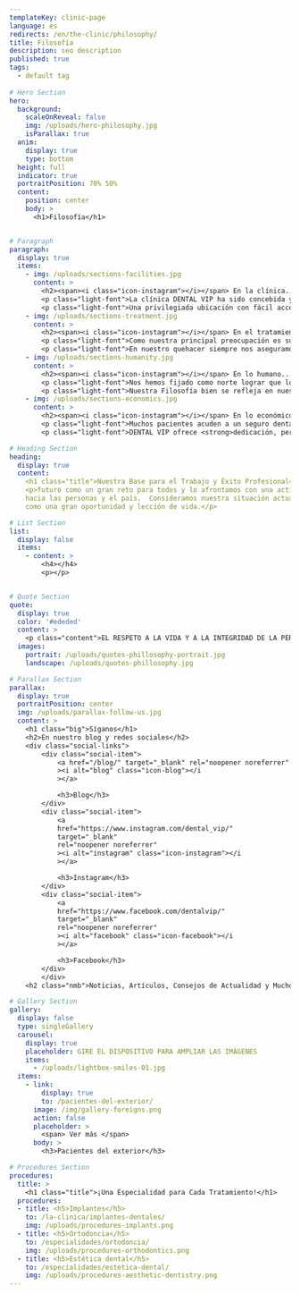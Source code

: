 ```yaml
---
templateKey: clinic-page
language: es
redirects: /en/the-clinic/philosophy/
title: Filosofía
description: seo description
published: true
tags:
  - default tag
  
# Hero Section 
hero:
  background:
    scaleOnReveal: false
    img: /uploads/hero-philosophy.jpg
    isParallax: true
  anim:
    display: true
    type: bottom
  height: full
  indicator: true
  portraitPosition: 70% 50%
  content:
    position: center
    body: >
      <h1>Filosofía</h1>


# Paragraph
paragraph:
  display: true
  items:
    - img: /uploads/sections-facilities.jpg
      content: >
        <h2><span><i class="icon-instagram"></i></span> En la clínica...</h2>
        <p class="light-font">La clínica DENTAL VIP ha sido concebida y diseñada para que el paciente se sienta inmerso en un ambiente acogedor y disfrute de <strong>un clima relajado, tranquilo y de máximo confort,</strong> desde el mismo momento en que es recibido y a lo largo de toda su visita. <strong>Contamos con unas modernas y cómodas instalaciones, la mejor tecnología de vanguardia, los equipos más avanzados y un reconocido grupo de Odontólogos Especialistas de alto nivel.</strong> Esto nos permite ofrecer un nuevo concepto en Odontología: <em>moderna, integral y especializada</em>.</p>
        <p class="light-font">Una privilegiada ubicación con fácil acceso, la disponibilidad de estacionamiento estructural en el propio inmueble y la presencia permanente de un numeroso personal de seguridad privada conforman también parte esencial de nuestra concepción de servicio, de nuestra intención por hacer de su experiencia global algo positivo y de nuestro gran empeño por <strong>lograr que su calendario de visitas sea lo más cómodo, expedito y seguro posible.</strong></p>
    - img: /uploads/sections-treatment.jpg
      content: >
        <h2><span><i class="icon-instagram"></i></span> En el tratamiento...</h2>
        <p class="light-font">Como nuestra principal preocupación es su salud, en DENTAL VIP <strong>trabajamos con los materiales e instrumentos de mayor calidad.</strong> Garantizamos ética en los servicios y óptimos resultados en la resolución de casos clínicos de alta complejidad. Para ello, nos valemos de <strong>competencia profesional, compromiso, flexibilidad y capacidad de innovación.</strong> Además, somos un equipo multidisciplinario que se mantiene en constante evolución, entrenándonos día a día en las nuevas técnicas y procedimientos que nos permitan mejorar aún más los resultados estéticos y funcionales de todos nuestros tratamientos.</p>
        <p class="light-font">En nuestro quehacer siempre nos aseguramos de proporcionar <strong>un servicio Médico-Odontológico completamente personalizado y ajustado a sus necesidades.</strong> Nuestro coordinador clínico hará que los Especialistas trabajen en equipo, poniendo a su disposición <strong>experiencia, conocimiento científico y los más recientes avances en el campo de la salud oral.</strong></p>
    - img: /uploads/sections-humanity.jpg
      content: >
        <h2><span><i class="icon-instagram"></i></span> En lo humano...</h2>
        <p class="light-font">Nos hemos fijado como norte lograr que los pacientes reciban la mejor atención, por ello ofrecemos siempre <strong>un trato personal, amable, sincero y muy profesional por parte de todo el equipo humano que labora en la institución.</strong> Transparencia, honestidad, tolerancia y equidad en la colaboración constituyen nuestra base para el éxito, la armonía y la satisfacción en el trabajo. Aunque los resultados del tratamiento sean siempre su principal motivación, intentaremos ir más allá para superar expectativas, lograr su entera aprobación y <strong>consolidarnos como centro de referencia para amigos y familiares cercanos.</strong></p>
        <p class="light-font">Nuestra Filosofía bien se refleja en nuestro gran esfuerzo por <strong>conseguir una buena comunicación entre el Odontólogo y el Paciente.</strong> Para nosotros es fundamental que Usted logre comprender y razonar cuál es su problema dental, cuáles fueron sus causas y cuáles son sus consecuencias y alternativas terapéuticas, para que juntos logremos darle solución y podamos además prevenir su recurrencia. Claro debe quedar que <strong>la prevención es la piedra angular de toda estrategia en salud.</strong></p>
    - img: /uploads/sections-economics.jpg
      content: >
        <h2><span><i class="icon-instagram"></i></span> En lo económico...</h2>
        <p class="light-font">Muchos pacientes acuden a un seguro dental, a una franquicia o a una clínica popular por el precio que ofrecen, pero generalmente la atención es muy básica, masiva, poco especializada y ofrecida por odontólogos itinerantes que apenas se inician en la profesión. <strong>Cuando de atención privada se trate, desconfíe siempre de las consultas gratis, ofertas 2x1 y honorarios excesivamente bajos, ya que suelen encubrir un gran deterioro de la calidad asistencial</strong> que puede poner en riesgo su salud y hacerle presa fácil de la mala praxis profesional. Trabajar muy rápido, atender muchos pacientes, delegar funciones y escatimar al máximo en formación académica, infraestructura, tecnología, bioseguridad y gastos de material clínico; es filosofía común en aquellos que ofertan odontología barata. </p>
        <p class="light-font">DENTAL VIP ofrece <strong>dedicación, personalización, excelencia y exclusividad,</strong> combinando lo mejor de la Odontología Integral Especializada con la tecnología más actual y relevante, todo ello <strong>a precios justos y verdaderamente favorables,</strong> con seguridad por debajo de los de nuestra competencia directa. </p>

# Heading Section
heading:
  display: true
  content:
    <h1 class="title">Nuestra Base para el Trabajo y Éxito Profesional</h1>
    <p>futuro como un gran reto para todos y lo afrontamos con una actitud altamente positiva
    hacia las personas y el país.  Consideramos nuestra situación actual y sus matices
    como una gran oportunidad y lección de vida.</p>

# List Section
list:
  display: false
  items:
    - content: >
        <h4></h4>
        <p></p>


# Quote Section
quote:
  display: true
  color: '#ededed'
  content: >
    <p class="content">EL RESPETO A LA VIDA Y A LA INTEGRIDAD DE LA PERSONA HUMANA, EL FOMENTO Y LA PRESERVACIÓN DE LA SALUD, COMO COMPONENTE DEL DESARROLLO Y BIENESTAR SOCIAL, Y SU PROYECCIÓN EFECTIVA A LA COMUNIDAD; CONSTITUYEN EN TODAS LAS CIRCUNSTANCIAS EL DEBER PRIMORDIAL DEL ODONTÓLOGO".</p>
  images:
    portrait: /uploads/quotes-phillosophy-portrait.jpg
    landscape: /uploads/quotes-phillosophy.jpg

# Parallax Section
parallax:
  display: true
  portraitPosition: center
  img: /uploads/parallax-follow-us.jpg
  content: >
    <h1 class="big">Síganos</h1>
    <h2>En nuestro blog y redes sociales</h2>
    <div class="social-links">
        <div class="social-item">
            <a href="/blog/" target="_blank" rel="noopener noreferrer"
            ><i alt="blog" class="icon-blog"></i
            ></a>

            <h3>Blog</h3>
        </div>
        <div class="social-item">
            <a
            href="https://www.instagram.com/dental_vip/"
            target="_blank"
            rel="noopener noreferrer"
            ><i alt="instagram" class="icon-instagram"></i
            ></a>

            <h3>Instagram</h3>
        </div>
        <div class="social-item">
            <a
            href="https://www.facebook.com/dentalvip/"
            target="_blank"
            rel="noopener noreferrer"
            ><i alt="facebook" class="icon-facebook"></i
            ></a>

            <h3>Facebook</h3>
        </div>
        </div>
    <h2 class="nmb">Noticias, Artículos, Consejos de Actualidad y Mucho Más...</h2>

# Gallery Section
gallery:
  display: false
  type: singleGallery
  carousel:
    display: true
    placeholder: GIRE EL DISPOSITIVO PARA AMPLIAR LAS IMÁGENES
    items:
      - /uploads/lightbox-smiles-01.jpg
  items:
    - link:
        display: true
        to: /pacientes-del-exterior/
      image: /img/gallery-foreigns.png
      action: false
      placeholder: >
        <span> Ver más </span>
      body: >
        <h3>Pacientes del exterior</h3>

# Procedures Section
procedures:
  title: >
    <h1 class="title">¡Una Especialidad para Cada Tratamiento!</h1>
  procedures:
  - title: <h5>Implantes</h5>
    to: /la-clinica/implantes-dentales/
    img: /uploads/procedures-implants.png
  - title: <h5>Ortodoncia</h5>
    to: /especialidades/ortodoncia/
    img: /uploads/procedures-orthodontics.png
  - title: <h5>Estética dental</h5>
    to: /especialidades/estetica-dental/
    img: /uploads/procedures-aesthetic-dentistry.png
---
```

